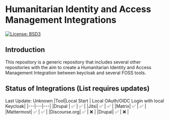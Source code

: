 # Humanitarian Identity and Access Management Integrations
[![License: BSD3](https://img.shields.io/badge/License-BSD3-blue.svg)](https://opensource.org/license/bsd-3-clause/)

## Introduction
This repository is a generic repository that includes several other repositories with the aim to create a Humanitarian Identity and Access Management Integration between keycloak and several FOSS tools.

## Status of Integrations (List requires updates)
Last Update: Unknown
|Tool|Local Start | Local OAuth/OIDC Login with local Keycloak|
|---|---|---|
|Drupal | ✅ | ✅ |
|Jitsi| ✅ | ✅  |
|Matrix| ✅ | ✅  |
|Mattermost| ✅  | ✅  |
|Discourse.org| ✅ | ❌ |
|Drupal| ✅ | ❌ |

